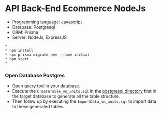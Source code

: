 # API Back-End Ecommerce NodeJs

- Programming language: Javascript
- Database: Postgresql
- ORM: Prisma
- Server: NodeJs, ExpressJS

```
*
* npm install
* npx prisma migrate dev --name initial
* npm start
*
```

### Open Database Postgres

- Open query tool in your database.
- Execute the `CreateTable_vn_units.sql` in the [postgresql directory](postgresql) first in the target database to generate all the table structure.
- Then follow up by executing the `ImportData_vn_units.sql` to import data to these generated tables.

